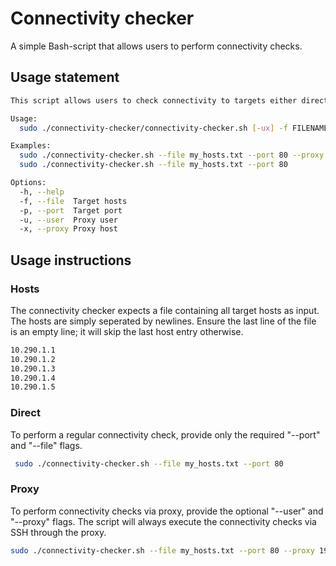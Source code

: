 # Connectivity checker
A simple Bash-script that allows users to perform connectivity checks.
## Usage statement
```bash
This script allows users to check connectivity to targets either directly or via proxy.

Usage:
  sudo ./connectivity-checker/connectivity-checker.sh [-ux] -f FILENAME -p PORT

Examples:
  sudo ./connectivity-checker.sh --file my_hosts.txt --port 80 --proxy 198.19.18.21 --user awx
  sudo ./connectivity-checker.sh --file my_hosts.txt --port 80

Options:
  -h, --help
  -f, --file  Target hosts
  -p, --port  Target port
  -u, --user  Proxy user
  -x, --proxy Proxy host
```
## Usage instructions
### Hosts
The connectivity checker expects a file containing all target hosts as input. The hosts are simply seperated by newlines. Ensure the last line of the file is an empty line; it will skip the last host entry otherwise.
```bash
10.290.1.1
10.290.1.2
10.290.1.3
10.290.1.4
10.290.1.5

```
### Direct
To perform a regular connectivity check, provide only the required "--port" and "--file" flags.
```bash
 sudo ./connectivity-checker.sh --file my_hosts.txt --port 80
```
### Proxy
To perform connectivity checks via proxy, provide the optional "--user" and "--proxy" flags. The script will always execute the connectivity checks via SSH through the proxy.
```bash
sudo ./connectivity-checker.sh --file my_hosts.txt --port 80 --proxy 198.19.18.21 --user awx
```
